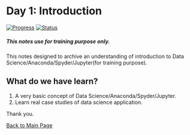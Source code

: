 # Day 1: Introduction
[![Progress](https://img.shields.io/badge/Progress-100%25-blue.svg)]()
[![Status](https://img.shields.io/badge/Status-Completed-green.svg)]()

##### This notes use for training purpose only.
This notes designed to archive an understanding of introduction to Data Science/Anaconda/Spyder/Jupyter(for training purpose).

## What do we have learn?

  1. A very basic concept of Data Science/Anaconda/Spyder/Jupyter.
  2. Learn real case studies of data science application.

Thank you.

[Back to Main Page](https://github.com/eikmarizal/DataStar/)
